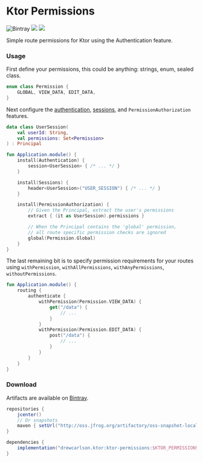 Ktor Permissions
===

![Bintray](https://img.shields.io/bintray/v/drewcarlson/ktor/Ktor-Features?color=blue)
![](https://img.shields.io/maven-metadata/v?label=artifactory&logoColor=lightgrey&metadataUrl=https%3A%2F%2Foss.jfrog.org%2Fartifactory%2Foss-snapshot-local%2Fdrewcarlson%2Fktor%2Fktor-permissions%2Fmaven-metadata.xml&color=lightgrey)
![](https://github.com/DrewCarlson/ktor-permissions/workflows/Build/badge.svg)

Simple route permissions for Ktor using the Authentication feature.


### Usage

First define your permissions, this could be anything: strings, enum, sealed class.

```kotlin
enum class Permission {
    GLOBAL, VIEW_DATA, EDIT_DATA,
}
```

Next configure the [authentication](https://ktor.io/docs/authentication.html), [sessions](https://ktor.io/docs/sessions.html), and `PermissionAuthorization` features.

```kotlin
data class UserSession(
    val userId: String,
    val permissions: Set<Permission>
) : Principal

fun Application.module() {
    install(Authentication) {
        session<UserSession> { /* ... */ }
    }

    install(Sessions) {
        header<UserSession>("USER_SESSION") { /* ... */ }
    }

    install(PermissionAuthorization) {
        // Given the Principal, extract the user's permissions
        extract { (it as UserSession).permissions }

        // When the Principal contains the 'global' permission,
        // all route specific permission checks are ignored
        global(Permission.Global)
    }
}
```

The last remaining bit is to specify permission requirements for your routes using
`withPermission`, `withAllPermissions`, `withAnyPermissions`, `withoutPermissions`.

```kotlin
fun Application.module() {
    routing {
        authenticate {
            withPermission(Permission.VIEW_DATA) {
                get("/data") {
                    // ...
                }
            }
            withPermission(Permission.EDIT_DATA) {
                post("/data") {
                    // ...
                }
            }
        }
    }
}
```


### Download

Artifacts are available on [Bintray](https://bintray.com/drewcarlson/Ktor).

```groovy
repositories {
    jcenter()
    // Or snapshots
    maven { setUrl("http://oss.jfrog.org/artifactory/oss-snapshot-local") }
}

dependencies {
    implementation("drewcarlson.ktor:ktor-permissions:$KTOR_PERMISSIONS_VERSION")
}
```
